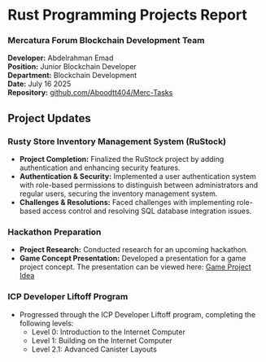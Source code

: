 # Rust Programming Projects Report
### Mercatura Forum Blockchain Development Team

**Developer:** Abdelrahman Emad  
**Position:** Junior Blockchain Developer  
**Department:** Blockchain Development  
**Date:** July 16 2025  
**Repository:** [github.com/Aboodtt404/Merc-Tasks](https://github.com/Aboodtt404/Merc-Tasks)

## Project Updates

### Rusty Store Inventory Management System (RuStock)
- **Project Completion:** Finalized the RuStock project by adding authentication and enhancing security features.
- **Authentication & Security:** Implemented a user authentication system with role-based permissions to distinguish between administrators and regular users, securing the inventory management system.
- **Challenges & Resolutions:** Faced challenges with implementing role-based access control and resolving SQL database integration issues.

### Hackathon Preparation
- **Project Research:** Conducted research for an upcoming hackathon.
- **Game Concept Presentation:** Developed a presentation for a game project concept. The presentation can be viewed here: [Game Project Idea](https://www.canva.com/design/DAGtUXQ6Yt0/ssZupesz-yDMdKH6I1ZSQw/view)

### ICP Developer Liftoff Program
- Progressed through the ICP Developer Liftoff program, completing the following levels:
  - Level 0: Introduction to the Internet Computer
  - Level 1: Building on the Internet Computer
  - Level 2.1: Advanced Canister Layouts